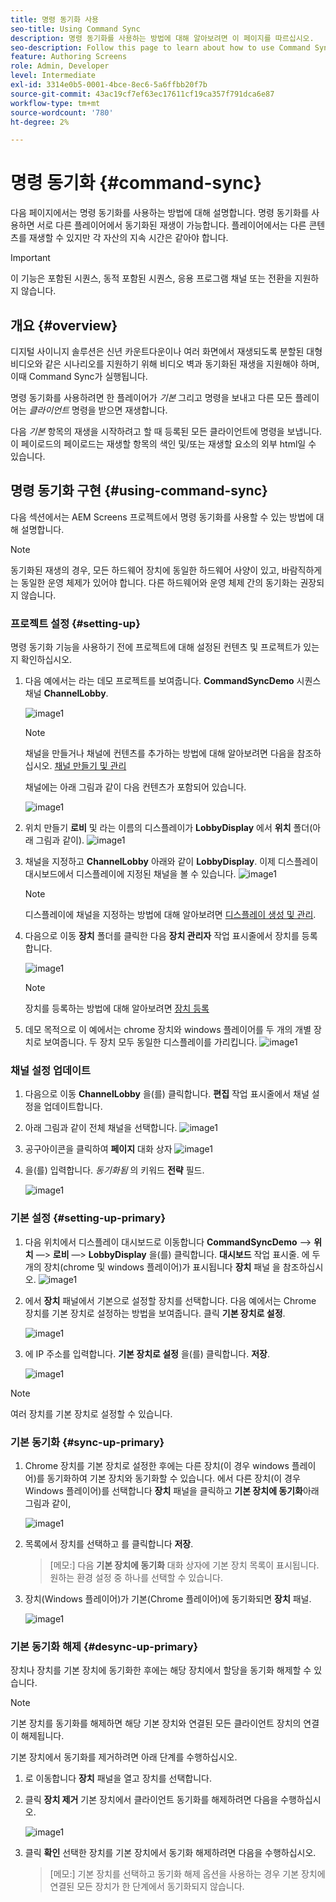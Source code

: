 ```yaml
---
title: 명령 동기화 사용
seo-title: Using Command Sync
description: 명령 동기화를 사용하는 방법에 대해 알아보려면 이 페이지를 따르십시오.
seo-description: Follow this page to learn about how to use Command Sync.
feature: Authoring Screens
role: Admin, Developer
level: Intermediate
exl-id: 3314e0b5-0001-4bce-8ec6-5a6ffbb20f7b
source-git-commit: 43ac19cf7ef63ec17611cf19ca357f791dca6e87
workflow-type: tm+mt
source-wordcount: '780'
ht-degree: 2%

---
```


# 명령 동기화 {#command-sync}

다음 페이지에서는 명령 동기화를 사용하는 방법에 대해 설명합니다. 명령 동기화를 사용하면 서로 다른 플레이어에서 동기화된 재생이 가능합니다. 플레이어에서는 다른 콘텐츠를 재생할 수 있지만 각 자산의 지속 시간은 같아야 합니다.

>[!IMPORTANT]
>
>이 기능은 포함된 시퀀스, 동적 포함된 시퀀스, 응용 프로그램 채널 또는 전환을 지원하지 않습니다.

## 개요 {#overview}

디지털 사이니지 솔루션은 신년 카운트다운이나 여러 화면에서 재생되도록 분할된 대형 비디오와 같은 시나리오를 지원하기 위해 비디오 벽과 동기화된 재생을 지원해야 하며, 이때 Command Sync가 실행됩니다.

명령 동기화를 사용하려면 한 플레이어가 *기본* 그리고 명령을 보내고 다른 모든 플레이어는 *클라이언트* 명령을 받으면 재생합니다.

다음 *기본* 항목의 재생을 시작하려고 할 때 등록된 모든 클라이언트에 명령을 보냅니다. 이 페이로드의 페이로드는 재생할 항목의 색인 및/또는 재생할 요소의 외부 html일 수 있습니다.

## 명령 동기화 구현 {#using-command-sync}

다음 섹션에서는 AEM Screens 프로젝트에서 명령 동기화를 사용할 수 있는 방법에 대해 설명합니다.

>[!NOTE]
>
>동기화된 재생의 경우, 모든 하드웨어 장치에 동일한 하드웨어 사양이 있고, 바람직하게는 동일한 운영 체제가 있어야 합니다. 다른 하드웨어와 운영 체제 간의 동기화는 권장되지 않습니다.

### 프로젝트 설정 {#setting-up}

명령 동기화 기능을 사용하기 전에 프로젝트에 대해 설정된 컨텐츠 및 프로젝트가 있는지 확인하십시오.

1. 다음 예에서는 라는 데모 프로젝트를 보여줍니다. **CommandSyncDemo** 시퀀스 채널 **ChannelLobby**.

   ![image1](assets/command-sync/command-sync1-1.png)

   >[!NOTE]
   >
   >채널을 만들거나 채널에 컨텐츠를 추가하는 방법에 대해 알아보려면 다음을 참조하십시오. [채널 만들기 및 관리](/help/user-guide/managing-channels.md)

   채널에는 아래 그림과 같이 다음 컨텐츠가 포함되어 있습니다.

   ![image1](assets/command-sync/command-sync2-1.png)

1. 위치 만들기 **로비** 및 라는 이름의 디스플레이가 **LobbyDisplay** 에서 **위치** 폴더(아래 그림과 같이).
   ![image1](assets/command-sync/command-sync3-1.png)

1. 채널을 지정하고 **ChannelLobby** 아래와 같이 **LobbyDisplay**. 이제 디스플레이 대시보드에서 디스플레이에 지정된 채널을 볼 수 있습니다.
   ![image1](assets/command-sync/command-sync4-1.png)

   >[!NOTE]
   >
   >디스플레이에 채널을 지정하는 방법에 대해 알아보려면 [디스플레이 생성 및 관리](/help/user-guide/managing-displays.md).

1. 다음으로 이동 **장치** 폴더를 클릭한 다음 **장치 관리자** 작업 표시줄에서 장치를 등록합니다.

   ![image1](assets/command-sync5.png)

   >[!NOTE]
   >
   >장치를 등록하는 방법에 대해 알아보려면 [장치 등록](/help/user-guide/device-registration.md)

1. 데모 목적으로 이 예에서는 chrome 장치와 windows 플레이어를 두 개의 개별 장치로 보여줍니다. 두 장치 모두 동일한 디스플레이를 가리킵니다.
   ![image1](assets/command-sync6.png)

### 채널 설정 업데이트

1. 다음으로 이동 **ChannelLobby** 을(를) 클릭합니다. **편집** 작업 표시줄에서 채널 설정을 업데이트합니다.

1. 아래 그림과 같이 전체 채널을 선택합니다.
   ![image1](assets/command-sync/command-sync7-1.png)

1. 공구아이콘을 클릭하여 **페이지** 대화 상자
   ![image1](assets/command-sync/command-sync8-1.png)

1. 을(를) 입력합니다. *동기화됨* 의 키워드 **전략** 필드.

   ![image1](assets/command-sync/command-sync9-1.png)


### 기본 설정 {#setting-up-primary}

1. 다음 위치에서 디스플레이 대시보드로 이동합니다 **CommandSyncDemo** —> **위치**  —> **로비** —> **LobbyDisplay** 을(를) 클릭합니다. **대시보드** 작업 표시줄.
에 두 개의 장치(chrome 및 windows 플레이어)가 표시됩니다 **장치** 패널 을 참조하십시오.
   ![image1](assets/command-sync/command-sync10-1.png)

1. 에서 **장치** 패널에서 기본으로 설정할 장치를 선택합니다. 다음 예에서는 Chrome 장치를 기본 장치로 설정하는 방법을 보여줍니다. 클릭 **기본 장치로 설정**.

   ![image1](assets/command-sync/command-sync11-1.png)

1. 에 IP 주소를 입력합니다. **기본 장치로 설정** 을(를) 클릭합니다. **저장**.

   ![image1](assets/command-sync/command-sync12-1.png)

>[!NOTE]
>
>여러 장치를 기본 장치로 설정할 수 있습니다.

### 기본 동기화 {#sync-up-primary}

1. Chrome 장치를 기본 장치로 설정한 후에는 다른 장치(이 경우 windows 플레이어)를 동기화하여 기본 장치와 동기화할 수 있습니다.
에서 다른 장치(이 경우 Windows 플레이어)를 선택합니다 **장치** 패널을 클릭하고 **기본 장치에 동기화**&#x200B;아래 그림과 같이,

   ![image1](assets/command-sync/command-sync13-1.png)

1. 목록에서 장치를 선택하고 를 클릭합니다 **저장**.

   >[메모:]
   > 다음 **기본 장치에 동기화** 대화 상자에 기본 장치 목록이 표시됩니다. 원하는 환경 설정 중 하나를 선택할 수 있습니다.

1. 장치(Windows 플레이어)가 기본(Chrome 플레이어)에 동기화되면 **장치** 패널.

   ![image1](assets/command-sync/command-sync14-1.png)

### 기본 동기화 해제 {#desync-up-primary}

장치나 장치를 기본 장치에 동기화한 후에는 해당 장치에서 할당을 동기화 해제할 수 있습니다.

>[!NOTE]
>
>기본 장치를 동기화를 해제하면 해당 기본 장치와 연결된 모든 클라이언트 장치의 연결이 해제됩니다.

기본 장치에서 동기화를 제거하려면 아래 단계를 수행하십시오.

1. 로 이동합니다 **장치** 패널을 열고 장치를 선택합니다.

1. 클릭 **장치 제거** 기본 장치에서 클라이언트 동기화를 해제하려면 다음을 수행하십시오.

   ![image1](assets/command-sync/command-sync15-1.png)

1. 클릭 **확인** 선택한 장치를 기본 장치에서 동기화 해제하려면 다음을 수행하십시오.

   >[메모:]
   > 기본 장치를 선택하고 동기화 해제 옵션을 사용하는 경우 기본 장치에 연결된 모든 장치가 한 단계에서 동기화되지 않습니다.
